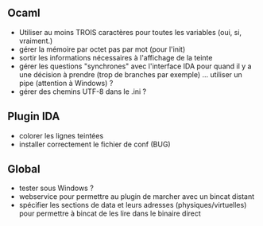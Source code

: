 ## Ocaml
* Utiliser au moins TROIS caractères pour toutes les variables (oui, si, vraiment.)
* gérer la mémoire par octet pas par mot (pour l'init)
* sortir les informations nécessaires à l'affichage de la teinte
* gérer les questions "synchrones" avec l'interface IDA pour quand il y a une décision à prendre (trop de branches par exemple) ... utiliser un pipe (attention à Windows) ?
* gérer des chemins UTF-8 dans le .ini ?

## Plugin IDA
* colorer les lignes teintées
* installer correctement le fichier de conf (BUG)

## Global
* tester sous Windows ?
* webservice pour permettre au plugin de marcher avec un bincat distant
* spécifier les sections de data et leurs adresses (physiques/virtuelles) pour permettre à bincat de les lire dans le binaire direct
